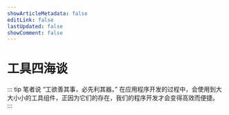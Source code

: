 ```yaml
---
showArticleMetadata: false
editLink: false
lastUpdated: false
showComment: false
---
```


# 工具四海谈

::: tip 笔者说
“工欲善其事，必先利其器。” 在应用程序开发的过程中，会使用到大大小小的工具组件，正因为它们的存在，我们的程序开发才会变得高效而便捷。  
:::

